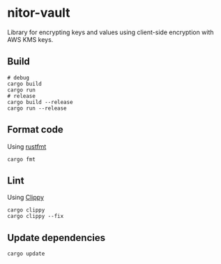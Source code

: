 # nitor-vault

Library for encrypting keys and values using client-side encryption with AWS KMS keys.

## Build

```shell
# debug
cargo build
cargo run
# release
cargo build --release
cargo run --release
```

## Format code

Using [rustfmt](https://github.com/rust-lang/rustfmt)

```console
cargo fmt
```

## Lint

Using [Clippy](https://github.com/rust-lang/rust-clippy)

```console
cargo clippy
cargo clippy --fix
```

## Update dependencies

```console
cargo update
```
